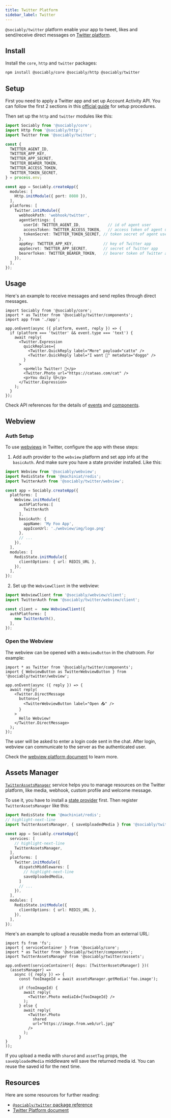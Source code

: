 ```yaml
---
title: Twitter Platform
sidebar_label: Twitter
---
```


`@sociably/twitter` platform enable your app to tweet, likes and send/receive direct messages on [Twitter platform](https://developers.facebook.com/docs/twitter-platform/).

## Install

Install the `core`, `http` and `twitter` packages:

```bash
npm install @sociably/core @sociably/http @sociably/twitter
```

## Setup

First you need to apply a Twitter app and set up Account Activity API.
You can follow the first 2 sections in this [official guide](https://developer.twitter.com/en/docs/twitter-api/premium/account-activity-api/guides/getting-started-with-webhooks)
for setup procedures.

Then set up the `http` and `twitter` modules like this:

```ts
import Sociably from '@sociably/core';
import Http from '@sociably/http';
import Twitter from '@sociably/twitter';

const {
  TWITTER_AGENT_ID,
  TWITTER_APP_KEY,
  TWITTER_APP_SECRET,
  TWITTER_BEARER_TOKEN,
  TWITTER_ACCESS_TOKEN,
  TWITTER_TOKEN_SECRET,
} = process.env;

const app = Sociably.createApp({
  modules: [
    Http.initModule({ port: 8080 }),
  ],
  platforms: [
    Twitter.intiModule({
      webhookPath: 'webhook/twitter',
      agentSettings: {
        userId: TWITTER_AGENT_ID,            // id of agent user
        accessToken: TWITTER_ACCESS_TOKEN,   // access token of agent user
        tokenSecret: TWITTER_TOKEN_SECRET, // token secret of agent user
      },
      appKey: TWITTER_APP_KEY,             // key of Twitter app
      appSecret: TWITTER_APP_SECRET,       // secret of Twitter app
      bearerToken: TWITTER_BEARER_TOKEN,   // bearer token of Twitter app
    }),
  ],
});
```

## Usage

Here's an example to receive messages and send replies through direct messages.

```tsx
import Sociably from '@sociably/core';
import * as Twitter from '@sociably/twitter/components';
import app from './app';

app.onEvent(async ({ platform, event, reply }) => {
  if (platform === 'twitter' && event.type === 'text') {
    await reply(
      <Twitter.Expression
        quickReplies={
          <Twitter.QuickReply label="More" payload="catto" />
          <Twitter.QuickReply label="I want 🐶" metadata="doggo" />
        }
      >
        <p>Hello Twitter! 👋</p>
        <Twitter.Photo url="https://cataas.com/cat" />
        <p>You daily 🐱</p>
      </Twitter.Expression>
    );
  }
});
```

Check API references for the details of [events](https://sociably.js.org/api/modules/twitter#twitterevent)
and [components](https://sociably.js.org/api/modules/twitter_components).

## Webview

### Auth Setup

To use [webviews](./embedded-webview) in Twitter,
configure the app with these steps:

1. Add auth provider to the `webview` platform and set app info at the `basicAuth`.
   And make sure you have a state provider installed.
   Like this:

```ts
import Webview from '@sociably/webview';
import RedisState from '@machiniat/redis';
import TwitterAuth from '@sociably/twitter/webview';

const app = Sociably.createApp({
  platforms: [
    Webview.initModule({
      authPlatforms:[
        TwitterAuth
      ],
      basicAuth: {
        appName: 'My Foo App',
        appIconUrl: './webview/img/logo.png'
      },
      // ...
    }),
  ],
  modules: [
    RedisState.initModule({
      clientOptions: { url: REDIS_URL },
    }),
  ],
});
```

2. Set up the `WebviewClient` in the webview:

```ts
import WebviewClient from '@sociably/webview/client';
import TwitterAuth from '@sociably/twitter/webview/client';

const client =  new WebviewClient({
  authPlatforms: [
    new TwitterAuth(),
  ],
});
```

### Open the Webview

The webview can be opened with a `WebviewButton` in the chatroom.
For example:

```tsx
import * as Twitter from '@sociably/twitter/components';
import { WebviewButton as TwitterWebviewButton } from '@sociably/twitter/webview';

app.onEvent(async ({ reply }) => {
  await reply(
    <Twitter.DirectMessage
      buttons={
        <TwitterWebviewButton label="Open 📤" />
      }
    >
      Hello Webview!
    </Twitter.DirectMessage>
  );
});
```

The user will be asked to enter a login code sent in the chat.
After login, webview can communicate to the server as the authenticated user.

Check the [webview platform document](https://sociably.js.org/docs/embedded-webview)
to learn more.

## Assets Manager

[`TwitterAssetsManager`](https://sociably.js.org/api/classes/twitter_asset.twitterassetsmanager.html)
service helps you to manage resources on the Twitter platform,
like media, webhook, custom profile and welcome message.

To use it, you have to install a [state provider](./using-states) first.
Then register `TwitterAssetsManager` like this:

```ts
import RedisState from '@machiniat/redis';
// highlight-next-line
import TwitterAssetsManager, { saveUploadedMedia } from '@sociably/twitter/asssets';

const app = Sociably.createApp({
  services: [
    // highlight-next-line
    TwitterAssetsManager,
  ],
  platforms: [
    Twitter.initModule({
      dispatchMiddlewares: [
        // highlight-next-line
        saveUploadedMedia,
      ]
      // ...
    }),
  ],
  modules: [
    RedisState.initModule({
      clientOptions: { url: REDIS_URL },
    }),
  ],
});
```

Here's an example to upload a reusable media from an external URL:

```tsx
import fs from 'fs';
import { serviceContainer } from '@sociably/core';
import * as Twitter from '@sociably/twitter/components';
import TwitterAssetsManager from '@sociably/twitter/asssets';

app.onEvent(serviceContainer({ deps: [TwitterAssetsManager] })(
  (assetsManager) =>
    async ({ reply }) => {
      const fooImageId = await assetsManager.getMedia('foo.image');

      if (fooImageId) {
        await reply(
          <Twitter.Photo mediaId={fooImageId} />
        );
      } else {
        await reply(
          <Twitter.Photo
            shared
            url="https://image.from.web/url.jpg"
          />
        );
      }
}
));
```

If you upload a media with `shared` and `assetTag` props,
the `saveUploadedMedia` middleware will save the returned media id.
You can reuse the saved id for the next time.

## Resources

Here are some resources for further reading:

- [`@sociably/twitter` package reference](https://sociably.js.org/api/modules/twitter.html)
- [Twitter Platform document](https://developers.facebook.com/docs/twitter-platform)
